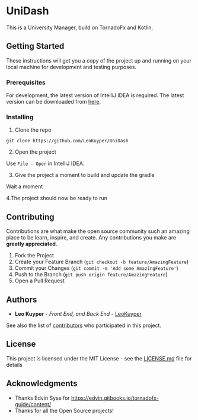 

# UniDash

This is a University Manager, build on TornadoFx and Kotlin. 

## Getting Started

These instructions will get you a copy of the project up and running on your local machine for development and testing purposes.

### Prerequisites

For development, the latest version of IntelliJ IDEA is required. The latest version can be downloaded from [here](https://www.jetbrains.com/idea/download).

<!--A step by step series of examples that tell you how to get a development env running-->
### Installing

1. Clone the repo
```
git clone https://github.com/LeoKuyper/UniDash
```
2. Open the project

Use `File - Open` in IntelliJ IDEA.

3. Give the project a moment to build and update the gradle

Wait a moment

4.The project should now be ready to run

## Contributing

Contributions are what make the open source community such an amazing place to be learn, inspire, and create. Any contributions you make are **greatly appreciated**.

1. Fork the Project
2. Create your Feature Branch (`git checkout -b feature/AmazingFeature`)
3. Commit your Changes (`git commit -m 'Add some AmazingFeature'`)
4. Push to the Branch (`git push origin feature/AmazingFeature`)
5. Open a Pull Request

## Authors

* **Leo Kuyper** - *Front End, and Back End* - [LeoKuyper](https://github.com/LeoKuyper)

See also the list of [contributors](https://github.com/your/project/contributors) who participated in this project.

## License

This project is licensed under the MIT License - see the [LICENSE.md](LICENSE.md) file for details

## Acknowledgments

* Thanks Edvin Syse for https://edvin.gitbooks.io/tornadofx-guide/content/
* Thanks for all the Open Source projects!

